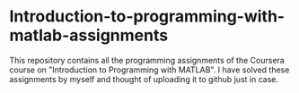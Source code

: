 # Introduction-to-programming-with-matlab-assignments
This repository contains all the programming assignments of the Coursera course on "Introduction to Programming with MATLAB". 
I have solved these assignments by myself and thought of uploading it to github just in case. 
